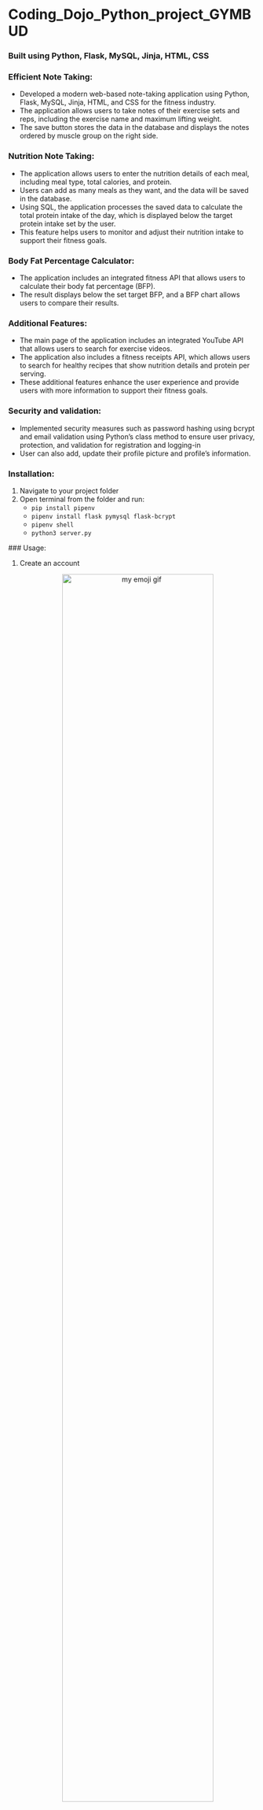 # Coding_Dojo_Python_project_GYMBUD

### Built using Python, Flask, MySQL, Jinja, HTML, CSS

### Efficient Note Taking:
- Developed a modern web-based note-taking application using Python, Flask, MySQL, Jinja, HTML, and CSS for the fitness industry. 
- The application allows users to take notes of their exercise sets and reps, including the exercise name and maximum lifting weight. 
- The save button stores the data in the database and displays the notes ordered by muscle group on the right side.
### Nutrition Note Taking:
- The application allows users to enter the nutrition details of each meal, including meal type, total calories, and protein. 
- Users can add as many meals as they want, and the data will be saved in the database. 
- Using SQL, the application processes the saved data to calculate the total protein intake of the day, which is displayed below the target protein intake set by the user. 
- This feature helps users to monitor and adjust their nutrition intake to support their fitness goals.
### Body Fat Percentage Calculator: 
- The application includes an integrated fitness API that allows users to calculate their body fat percentage (BFP). 
- The result displays below the set target BFP, and a BFP chart allows users to compare their results.
### Additional Features: 
- The main page of the application includes an integrated YouTube API that allows users to search for exercise videos. 
- The application also includes a fitness receipts API, which allows users to search for healthy recipes that show nutrition details and protein per serving. 
- These additional features enhance the user experience and provide users with more information to support their fitness goals.
### Security and validation: 
- Implemented security measures such as password hashing using bcrypt and email validation using Python’s class method to ensure user privacy, protection, and validation for registration and logging-in
- User can also add, update their profile picture and profile’s information.
### Installation:
<ol>
<li> Navigate to your project folder</li>
<li> Open terminal from the folder and run:
<ul>
<li><code>pip install pipenv</code></li>
<li><code>pipenv install flask pymysql flask-bcrypt</code></li>
<li><code>pipenv shell</code></li>
<li><code>python3 server.py</code></li>
</ul>
</li>
</ol>
### Usage:
<ol>
<li>Create an account
<p align="center" width="100%">
<img alt="my emoji gif" width="80%" src=="https://user-images.githubusercontent.com/69804999/236039941-1c9a79d5-af0b-4adf-8426-978856de5756.png"/>
</p>
</li>


</ol>



